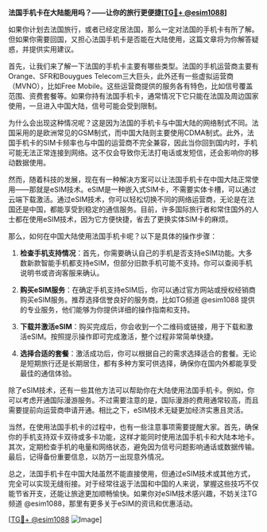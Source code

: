 **法国手机卡在大陆能用吗？——让你的旅行更便捷[[TG💪+ @esim1088](https://t.me/s/esim1088)]**

如果你计划去法国旅行，或者已经定居法国，那么一定对法国的手机卡有所了解。但如果你需要回国，又担心法国手机卡是否能在大陆使用，这篇文章将为你解答疑惑，并提供实用建议。

首先，让我们来了解一下法国的手机卡主要有哪些类型。法国的手机运营商主要有Orange、SFR和Bouygues Telecom三大巨头，此外还有一些虚拟运营商（MVNO），比如Free Mobile。这些运营商提供的服务各有特色，比如信号覆盖范围、资费套餐等。如果你持有法国手机卡，通常情况下它只能在法国及周边国家使用，一旦进入中国大陆，信号可能会受到限制。

为什么会出现这种情况呢？这是因为法国的手机卡与中国大陆的网络制式不同。法国采用的是欧洲常见的GSM制式，而中国大陆则主要使用CDMA制式。此外，法国手机卡的SIM卡频率也与中国的运营商不完全兼容，因此当你回到国内时，手机可能无法正常连接到网络。这不仅会导致你无法打电话或发短信，还会影响你的移动数据使用。

然而，随着科技的发展，现在有一种解决方案可以让法国手机卡在中国大陆正常使用——那就是eSIM技术。eSIM是一种嵌入式SIM卡，不需要实体卡槽，可以通过云端下载激活。通过eSIM技术，你可以轻松切换不同的网络运营商，无论是在法国还是中国，都能享受到稳定的通信服务。目前，许多国际旅行者和常住国外的人士都在使用eSIM技术，因为它方便快捷，省去了更换实体SIM卡的麻烦。

那么，如何在中国大陆使用法国手机卡呢？以下是具体的操作步骤：

1. **检查手机支持情况**：首先，你需要确认自己的手机是否支持eSIM功能。大多数新款智能手机都支持eSIM，但部分旧款手机可能不支持。你可以查阅手机说明书或咨询客服来确认。

2. **购买eSIM服务**：在确定手机支持eSIM后，你可以通过官方网站或授权经销商购买eSIM服务。推荐选择信誉良好的服务商，比如TG频道 @esim1088 提供的专业服务，他们能够为你提供详细的操作指南和支持。

3. **下载并激活eSIM**：购买完成后，你会收到一个二维码或链接，用于下载和激活eSIM。按照提示操作即可完成激活，整个过程非常简单快捷。

4. **选择合适的套餐**：激活成功后，你可以根据自己的需求选择适合的套餐。无论是短期旅行还是长期居住，都有多种方案可供选择，确保你在国内外都能享受最佳的通信体验。

除了eSIM技术，还有一些其他方法可以帮助你在大陆使用法国手机卡。例如，你可以考虑开通国际漫游服务。不过需要注意的是，国际漫游的费用通常较高，而且需要提前向运营商申请开通。相比之下，eSIM技术无疑更加经济实惠且灵活。

当然，在使用法国手机卡的过程中，也有一些注意事项需要提醒大家。首先，确保你的手机支持双卡双待或多卡功能，这样才能同时使用法国手机卡和大陆本地卡。其次，定期检查手机的电量和网络状态，避免因为信号问题影响通话或数据传输。最后，记得备份重要信息，以防万一出现意外情况。

总之，法国手机卡在中国大陆虽然不能直接使用，但通过eSIM技术或其他方式，完全可以实现无缝衔接。对于经常往返于法国和中国的人来说，掌握这些技巧不仅能节省开支，还能让旅途更加顺畅愉快。如果你对eSIM技术感兴趣，不妨关注TG频道 @esim1088，那里有更多关于eSIM的资讯和优惠活动。

[[TG💪+ @esim1088](https://t.me/s/esim1088) ![Image](https://i.postimg.cc/4NQfJmqS/Snipaste-2025-05-13-00-14-12.png)]